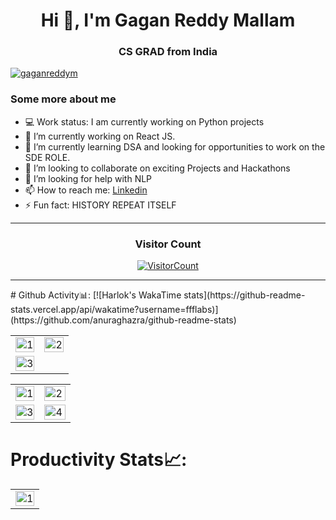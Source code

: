 <h1 align="center">Hi 👋, I'm Gagan Reddy Mallam</h1>
<h3 align="center">CS GRAD from India</h3>

<p align="left"> <a href="https://twitter.com/gaganreddym" target="blank"><img src="https://img.shields.io/twitter/follow/gaganreddym?logo=twitter&style=for-the-badge" alt="gaganreddym" /></a> </p>

### Some more about me
- 💻 Work status: I am currently working on Python projects
- 🔭 I’m currently working on React JS. 
- 🌱 I’m currently learning DSA and looking for opportunities to work on the SDE ROLE. 
- 👯 I’m looking to collaborate on exciting Projects and Hackathons
- 🤔 I’m looking for help with NLP
- 📫 How to reach me: [Linkedin](https://www.linkedin.com/in/gaganreddymallam/)
- ⚡ Fun fact: HISTORY REPEAT ITSELF
  
<hr>

<h3 align="center">Visitor Count</h3>
<a align="center" href="https://profile-counter.glitch.me/{GaganReddyin}/count.svg">
  
  ![VisitorCount](https://profile-counter.glitch.me/{Apurva-tech}/count.svg)  
  
</a>

<hr>
# Github Activity📊:
<table>
  <tr>
    <td><img src="https://github-readme-stats.vercel.app/api?username=GaganReddyin&theme=radical&show_icons=true"  display=block width=100% height=auto  alt="1" ></td>
    <td><img src="https://github-readme-stats.vercel.app/api/top-langs/?username=GaganReddyin&theme=radical&layout=compact&hide=Jupyter%20Notebook"  display=block width=100% height=auto  alt="2" ></td>
   </tr> 
   <tr>
      <td><img src="https://github-readme-streak-stats.herokuapp.com/?user=GaganReddyin&theme=tokyonight"  display=block width=100% height=auto alt="3" ></td>
  </td>
  [![Harlok's WakaTime stats](https://github-readme-stats.vercel.app/api/wakatime?username=ffflabs)](https://github.com/anuraghazra/github-readme-stats)
  </tr>
</table>



<table>
  <tr>
    <td><img src="https://github-readme-stats.vercel.app/api?username=GaganReddyin&theme=radical&show_icons=true"  display=block width=100% height=auto  alt="1" ></td>
    <td><img src="https://github-readme-stats.vercel.app/api/top-langs/?username=GaganReddyin&theme=radical&layout=compact&hide=Jupyter%20Notebook"  display=block width=100% height=auto  alt="2" ></td>
   </tr> 
   <tr>
      <td><img src="https://github-readme-streak-stats.herokuapp.com/?user=GaganReddyin&theme=tokyonight"  display=block width=100% height=auto alt="3" ></td>
     <td><img src="https://github-readme-stats.vercel.app/api/wakatime?username=GaganReddyin&custom_title=Language%20Stats&layout=compact&theme=tokyonight" align="right" display=block width=100% height=auto  alt="4"  >
  </td>
  </tr>
</table>


# Productivity Stats📈:
<table>
  <tr>
    <td><img src="https://github-profile-summary-cards.vercel.app/api/cards/profile-details?username=GaganReddyin&theme=monokai"  display=block width=100% height=auto  alt="1" ></td>
   </tr>
</table>
